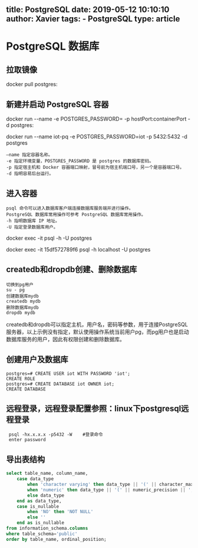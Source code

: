 title: PostgreSQL
date: 2019-05-12 10:10:10 
author: Xavier
tags: 
    - PostgreSQL
type: article
---

# PostgreSQL 数据库

## 拉取镜像

docker pull postgres:<tag>

## 新建并启动 PostgreSQL 容器

docker run --name <contanerName> -e POSTGRES_PASSWORD=<yourPassword> -p hostPort:containerPort -d postgres:<tag>

docker run --name iot-pq -e POSTGRES_PASSWORD=iot -p 5432:5432 -d postgres

    –name 指定容器名称。
    -e 指定环境变量，POSTGRES_PASSWORD 是 postgres 的数据库密码。
    -p 指定宿主机和 Docker 容器端口映射，冒号前为宿主机端口号，另一个是容器端口号。
    -d 指明容易后台运行。

## 进入容器

    psql 命令可以进入数据库客户端连接数据库服务端并进行操作。
    PostgreSQL 数据库常用操作可参考 PostgreSQL 数据库常用操作。
    -h 指明数据库 IP 地址。
    -U 指定登录数据库用户。

docker exec -it <containerID> psql -h <postgresqlIp> -U postgres

docker exec -it 15df572789f6 psql -h localhost -U postgres

## createdb和dropdb创建、删除数据库

    切换到pg用户
    su - pg
    创建数据库mydb
    createdb mydb
    删除数据库mydb
    dropdb mydb

createdb和dropdb可以指定主机，用户名，密码等参数，用于连接PostgreSQL服务器，以上示例没有指定，默认使用操作系统当前用户pg，而pg用户也是启动数据库服务的用户，因此有权限创建和删除数据库。

## 创建用户及数据库

    postgres=# CREATE USER iot WITH PASSWORD 'iot';
    CREATE ROLE
    postgres=# CREATE DATABASE iot OWNER iot;
    CREATE DATABASE

## 远程登录，远程登录配置参照：linux下postgresql远程登录

     psql -hx.x.x.x -p5432 -W    #登录命令
     enter password

## 导出表结构

```sql
select table_name, column_name,
    case data_type
        when 'character varying' then data_type || '(' || character_maximum_length || ')'
        when 'numeric' then data_type || '(' || numeric_precision || ',' || numeric_scale || ')'
        else data_type
    end as data_type,
    case is_nullable
        when 'NO' then 'NOT NULL'
        else ''
    end as is_nullable
from information_schema.columns
where table_schema='public'
order by table_name, ordinal_position;
```
